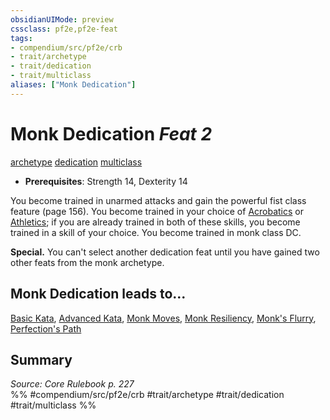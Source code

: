 ```yaml
---
obsidianUIMode: preview
cssclass: pf2e,pf2e-feat
tags:
- compendium/src/pf2e/crb
- trait/archetype
- trait/dedication
- trait/multiclass
aliases: ["Monk Dedication"]
---
```

# Monk Dedication  *Feat 2*  
[archetype](../../rules/traits/archetype.md)  [dedication](../../rules/traits/dedication.md)  [multiclass](../../rules/traits/multiclass.md)  

- **Prerequisites**: Strength 14, Dexterity 14

You become trained in unarmed attacks and gain the powerful fist class feature (page 156). You become trained in your choice of [Acrobatics](../skills.md#Acrobatics) or [Athletics](../skills.md#Athletics); if you are already trained in both of these skills, you become trained in a skill of your choice. You become trained in monk class DC.

**Special.** You can't select another dedication feat until you have gained two other feats from the monk archetype.

## Monk Dedication leads to...

[Basic Kata](basic-kata.md), [Advanced Kata](advanced-kata.md), [Monk Moves](monk-moves.md), [Monk Resiliency](monk-resiliency.md), [Monk's Flurry](monks-flurry.md), [Perfection's Path](perfections-path.md)

## Summary

*Source: Core Rulebook p. 227*  
%% #compendium/src/pf2e/crb #trait/archetype #trait/dedication #trait/multiclass %%